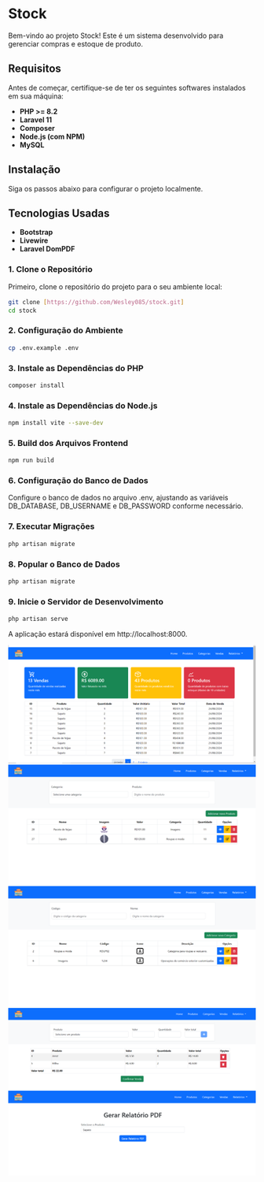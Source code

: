 # Stock

Bem-vindo ao projeto Stock! Este é um sistema desenvolvido para gerenciar compras e estoque de produto.

## Requisitos

Antes de começar, certifique-se de ter os seguintes softwares instalados em sua máquina:

- **PHP >= 8.2**
- **Laravel 11**
- **Composer**
- **Node.js (com NPM)**
- **MySQL**

## Instalação

Siga os passos abaixo para configurar o projeto localmente.

## Tecnologias Usadas

- **Bootstrap**
- **Livewire**
- **Laravel DomPDF**

### 1. Clone o Repositório

Primeiro, clone o repositório do projeto para o seu ambiente local:

```bash
git clone [https://github.com/Wesley085/stock.git]
cd stock
```
### 2. Configuração do Ambiente

```bash
cp .env.example .env
```

### 3. Instale as Dependências do PHP

```bash
composer install
```

### 4. Instale as Dependências do Node.js

```bash
npm install vite --save-dev
```
### 5. Build dos Arquivos Frontend

```bash
npm run build
```
### 6. Configuração do Banco de Dados
Configure o banco de dados no arquivo .env, ajustando as variáveis DB_DATABASE, DB_USERNAME e DB_PASSWORD conforme necessário.

### 7. Executar Migrações

```bash
php artisan migrate
```
### 8. Popular o Banco de Dados

```bash
php artisan migrate
```
### 9. Inicie o Servidor de Desenvolvimento

```bash
php artisan serve
```

A aplicação estará disponível em http://localhost:8000.

![Dashboard do Projeto](public/imggit/dashboard.png)
![Tela produtos do Projeto](public/imggit/produtos.png)
![Tela categorias do Projeto](public/imggit/categorias.png)
![Tela vendas do Projeto](public/imggit/vendas.png)
![Tela relatorios do Projeto](public/imggit/relatorios.png)



